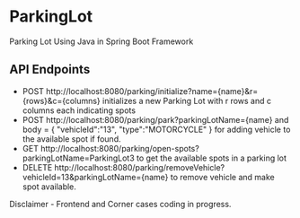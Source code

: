 # ParkingLot
Parking Lot Using Java in Spring Boot Framework

## API Endpoints

* POST http://localhost:8080/parking/initialize?name={name}&r={rows}&c={columns} initializes a new Parking Lot with r rows and c columns each indicating spots
* POST http://localhost:8080/parking/park?parkingLotName={name} and body = {
    "vehicleId":"13",
    "type":"MOTORCYCLE"
} for adding vehicle to the available spot if found.
* GET http://localhost:8080/parking/open-spots?parkingLotName=ParkingLot3 to get the available spots in a parking lot
* DELETE http://localhost:8080/parking/removeVehicle?vehicleId=13&parkingLotName={name} to remove vehicle and make spot available.



Disclaimer - Frontend and Corner cases coding in progress.
